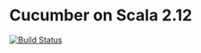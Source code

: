 # Cucumber on Scala 2.12

[![Build Status](https://travis-ci.org/szarnyasg/cucumber-scala-2-12.svg?branch=master)](https://travis-ci.org/szarnyasg/cucumber-scala-2-12)
